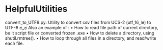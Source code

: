 # HelpfulUtilities

convert_to_UTF8.py:
Utility to convert csv files from UCS-2 (utf_16_le) to UTF-8 ಥ_ಥ Also an example of :
	• How to read file path of current directory, be it script file or converted frozen .exe
	• How to delete a directory, using shutil.rmtree().
	• How to loop through all files in a directory, and read/write each file.
	